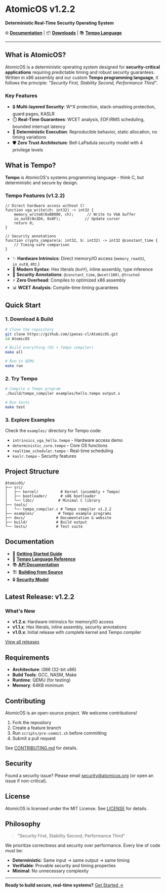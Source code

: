 # AtomicOS v1.2.2

**Deterministic Real-Time Security Operating System**

🌐 **[Documentation](https://ipenas-cl.github.io/AtomicOS)** | 📦 **[Downloads](https://github.com/ipenas-cl/AtomicOS/releases)** | 📚 **[Tempo Language](https://ipenas-cl.github.io/AtomicOS/tempo)**

---

## What is AtomicOS?

AtomicOS is a deterministic operating system designed for **security-critical applications** requiring predictable timing and robust security guarantees. Written in x86 assembly and our custom **Tempo programming language**, it follows the principle: *"Security First, Stability Second, Performance Third"*.

### Key Features

- 🔒 **Multi-layered Security**: W^X protection, stack-smashing protection, guard pages, KASLR
- ⏱️ **Real-Time Guarantees**: WCET analysis, EDF/RMS scheduling, bounded interrupt latency
- 🎯 **Deterministic Execution**: Reproducible behavior, static allocation, no timing variations
- 🛡️ **Zero Trust Architecture**: Bell-LaPadula security model with 4 privilege levels

## What is Tempo?

**Tempo** is AtomicOS's systems programming language - think C, but deterministic and secure by design.

### Tempo Features (v1.2.2)

```tempo
// Direct hardware access without C!
function vga_write(ch: int32) -> int32 {
    memory_write8(0xB8000, ch);      // Write to VGA buffer
    io_out8(0x3D4, 0x0F);           // Update cursor
    return 0;
}

// Security annotations
function crypto_compare(a: int32, b: int32) -> int32 @constant_time {
    // Timing-safe comparison
}
```

- ✨ **Hardware Intrinsics**: Direct memory/IO access (`memory_read32`, `io_out8`, etc.)
- 🔢 **Modern Syntax**: Hex literals (`0xFF`), inline assembly, type inference
- 🔐 **Security Annotations**: `@constant_time`, `@wcet(100)`, `@trusted`
- ⚡ **Zero Overhead**: Compiles to optimized x86 assembly
- 📊 **WCET Analysis**: Compile-time timing guarantees

## Quick Start

### 1. Download & Build

```bash
# Clone the repository
git clone https://github.com/ipenas-cl/AtomicOS.git
cd AtomicOS

# Build everything (OS + Tempo compiler)
make all

# Run in QEMU
make run
```

### 2. Try Tempo

```bash
# Compile a Tempo program
./build/tempo_compiler examples/hello.tempo output.s

# Run tests
make test
```

### 3. Explore Examples

Check the `examples/` directory for Tempo code:
- `intrinsics_vga_hello.tempo` - Hardware access demo
- `deterministic_core.tempo` - Core OS functions
- `realtime_scheduler.tempo` - Real-time scheduling
- `kaslr.tempo` - Security features

## Project Structure

```
AtomicOS/
├── src/
│   ├── kernel/          # Kernel (assembly + Tempo)
│   ├── bootloader/      # x86 bootloader
│   └── libc/           # Minimal C library
├── tools/
│   └── tempo_compiler.c # Tempo compiler v1.2.2
├── examples/           # Tempo example programs
├── docs/              # Documentation & website
├── build/             # Build output
└── tests/             # Test suite
```

## Documentation

- 📖 **[Getting Started Guide](https://ipenas-cl.github.io/AtomicOS)**
- 🔧 **[Tempo Language Reference](https://ipenas-cl.github.io/AtomicOS/tempo)**
- 📚 **[API Documentation](docs/API.md)**
- 🏗️ **[Building from Source](docs/BUILD.md)**
- 🔒 **[Security Model](docs/SECURITY.md)**

## Latest Release: v1.2.2

### What's New
- **v1.2.x**: Hardware intrinsics for memory/IO access
- **v1.1.x**: Hex literals, inline assembly, security annotations
- **v1.0.x**: Initial release with complete kernel and Tempo compiler

[View all releases](https://github.com/ipenas-cl/AtomicOS/releases)

## Requirements

- **Architecture**: i386 (32-bit x86)
- **Build Tools**: GCC, NASM, Make
- **Runtime**: QEMU (for testing)
- **Memory**: 64KB minimum

## Contributing

AtomicOS is an open-source project. We welcome contributions!

1. Fork the repository
2. Create a feature branch
3. Run `scripts/pre-commit.sh` before committing
4. Submit a pull request

See [CONTRIBUTING.md](CONTRIBUTING.md) for details.

## Security

Found a security issue? Please email security@atomicos.org (or open an issue if non-critical).

## License

AtomicOS is licensed under the MIT License. See [LICENSE](LICENSE) for details.

## Philosophy

> "Security First, Stability Second, Performance Third"

We prioritize correctness and security over performance. Every line of code must be:
- **Deterministic**: Same input → same output → same timing
- **Verifiable**: Provable security and timing properties
- **Minimal**: No unnecessary complexity

---

**Ready to build secure, real-time systems?** [Get Started →](https://ipenas-cl.github.io/AtomicOS)